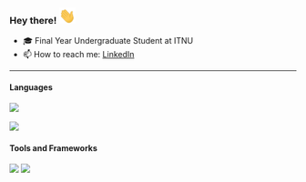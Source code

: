 ### Hey there! <img src="https://raw.githubusercontent.com/ABSphreak/ABSphreak/master/gifs/Hi.gif" height="28px">

- 🎓 Final Year Undergraduate Student at ITNU  
- 📫 How to reach me: [LinkedIn](https://www.linkedin.com/in/mahek-shah-171354263/)

<hr>

#### Languages

<p>
    <img src="https://skillicons.dev/icons?i=py,matlab,c,cpp,html,css,js,bash,verilog" />
</p>
<p>
    <img src="https://img.shields.io/badge/Assembly-blue?logo=gnuassembly&logoColor=white" height="28px"/>
</p>

#### Tools and Frameworks

<p>
    <img src="https://skillicons.dev/icons?i=tensorflow,opencv,pytorch,flask,selenium,react,nodejs,tailwind,docker,git,arduino,sqlite,chartjs,d3js" />
    <img src="https://skillicons.dev/icons?i=matlab" />
</p>


<!--
**Ummmahek/Ummmahek** is a ✨ _special_ ✨ repository because its `README.md` (this file) appears on your GitHub profile.

Here are some ideas to get you started:

- 🔭 I’m currently working on ...
- 🌱 I’m currently learning ...
- 👯 I’m looking to collaborate on ...
- 🤔 I’m looking for help with ...
- 💬 Ask me about ...
- 📫 How to reach me: ...
- 😄 Pronouns: ...
- ⚡ Fun fact: ...
-->
